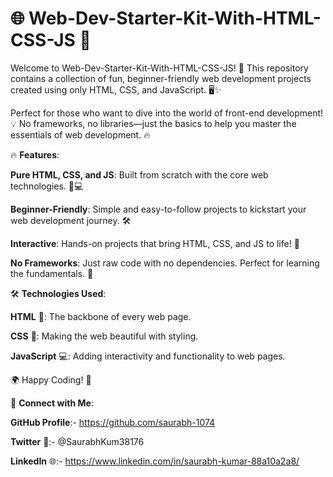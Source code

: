 # 🌐 Web-Dev-Starter-Kit-With-HTML-CSS-JS 🚀

Welcome to Web-Dev-Starter-Kit-With-HTML-CSS-JS! 🎉 This repository contains a collection of fun, beginner-friendly web development projects created using only HTML, CSS, and JavaScript. 🖥️✨  
  
Perfect for those who want to dive into the world of front-end development! 💡 No frameworks, no libraries—just the basics to help you master the essentials of web development. 🔥   
 
       
🔥 **Features**:       
               
**Pure HTML, CSS, and JS**: Built from scratch with the core web technologies. 🎨💻                   
                   
**Beginner-Friendly**: Simple and easy-to-follow projects to kickstart your web development journey. 🛠️                 
                
**Interactive**: Hands-on projects that bring HTML, CSS, and JS to life! 🚀           
         
**No Frameworks**: Just raw code with no dependencies. Perfect for learning the fundamentals. 📝     
  
🛠️ **Technologies Used**:      
   
**HTML** 📝: The backbone of every web page. 
 
**CSS** 🎨: Making the web beautiful with styling. 

**JavaScript** 💻: Adding interactivity and functionality to web pages.


🌍 Happy Coding! 🚀





🔗 **Connect with Me**:

**GitHub Profile**:- https://github.com/saurabh-1074

**Twitter** 🚀:- @SaurabhKum38176

**LinkedIn** 🌐:- https://www.linkedin.com/in/saurabh-kumar-88a10a2a8/


